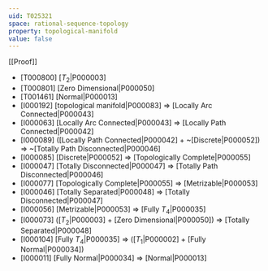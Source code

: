 ```yaml
---
uid: T025321
space: rational-sequence-topology
property: topological-manifold
value: false
---
```

[[Proof]]

* [T000800] [$T_2$|P000003]
* [T000801] [Zero Dimensional|P000050]
* [T001461] [Normal|P000013]
* [I000192] [topological manifold|P000083] => [Locally Arc Connected|P000043]
* [I000063] [Locally Arc Connected|P000043] => [Locally Path Connected|P000042]
* [I000089] ([Locally Path Connected|P000042] + ~[Discrete|P000052]) => ~[Totally Path Disconnected|P000046]
* [I000085] [Discrete|P000052] => [Topologically Complete|P000055]
* [I000047] [Totally Disconnected|P000047] => [Totally Path Disconnected|P000046]
* [I000077] [Topologically Complete|P000055] => [Metrizable|P000053]
* [I000046] [Totally Separated|P000048] => [Totally Disconnected|P000047]
* [I000056] [Metrizable|P000053] => [Fully $T_4$|P000035]
* [I000073] ([$T_2$|P000003] + [Zero Dimensional|P000050]) => [Totally Separated|P000048]
* [I000104] [Fully $T_4$|P000035] => ([$T_1$|P000002] + [Fully Normal|P000034])
* [I000011] [Fully Normal|P000034] => [Normal|P000013]

